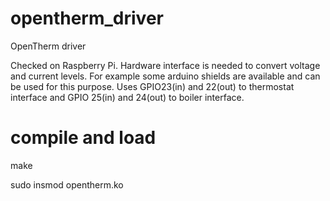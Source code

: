 # opentherm_driver
OpenTherm driver

Checked on Raspberry Pi.
Hardware interface is needed to convert voltage and current levels.
For example some arduino shields are available and can be used for this purpose.
Uses GPIO23(in) and 22(out) to thermostat interface and GPIO 25(in) and 24(out) to boiler interface.

# compile and load
make

sudo insmod opentherm.ko
